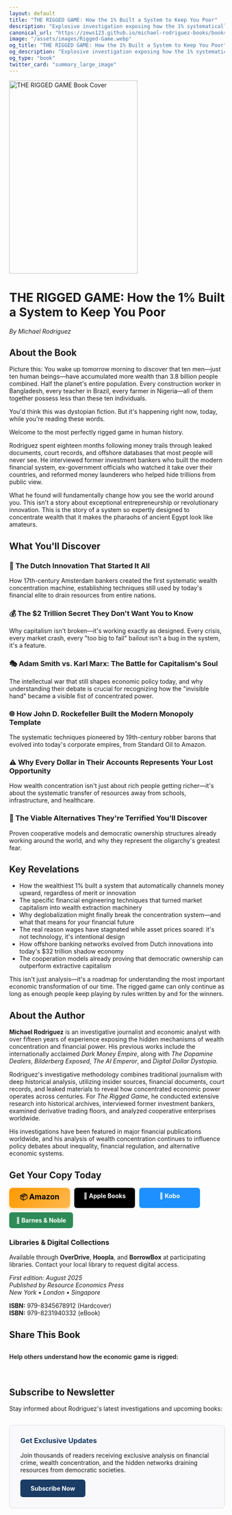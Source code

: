 ```yaml
---
layout: default
title: "THE RIGGED GAME: How the 1% Built a System to Keep You Poor"
description: "Explosive investigation exposing how the 1% systematically rigged the economic game to concentrate wealth and keep you poor."
canonical_url: "https://zews123.github.io/michael-rodriguez-books/books/Rigged_Game"
image: "/assets/images/Rigged-Game.webp"
og_title: "THE RIGGED GAME: How the 1% Built a System to Keep You Poor"
og_description: "Explosive investigation exposing how the 1% systematically rigged the economic game to concentrate wealth and keep you poor."
og_type: "book"
twitter_card: "summary_large_image"
---
```


<!-- Preload критических ресурсов -->
<link rel="preload" href="{{ site.baseurl }}/assets/images/Rigged-Game.webp" as="image" fetchpriority="high">

<!-- Preconnect шрифтов -->
<link rel="preconnect" href="https://fonts.googleapis.com" crossorigin>
<link rel="preconnect" href="https://fonts.gstatic.com" crossorigin>

<!-- Critical CSS inline -->
<style>
.book-btn{background:#1a3c65;color:#fff;padding:10px 16px;border-radius:6px;text-decoration:none;font-weight:700;display:inline-block;text-align:center;min-width:110px;border:0}
.book-btn:hover{text-decoration:none;color:#fff;opacity:0.9}
.book-btn-amazon{background:linear-gradient(135deg, #ff9900 0%, #ffb84d 100%);color:#000;border-radius:8px;font-size:1.1rem;font-weight:700;box-shadow:0 4px 8px rgba(255, 153, 0, 0.3);transition:transform 0.2s ease, box-shadow 0.2s ease}
.book-btn-amazon:hover{background:linear-gradient(135deg, #e67e00 0%, #ff9900 100%);transform:translateY(-3px);box-shadow:0 6px 14px rgba(255, 153, 0, 0.4);color:#000}
.book-btn-apple{background:#000}
.book-btn-kobo{background:#1e90ff}
.book-btn-smash{background:#ff6347}
.book-btn-bn{background:#2e8b57}
.book-buttons{display:flex;flex-wrap:wrap;gap:10px;margin-bottom:15px}
.social-share a{display:inline-block;margin-right:15px;font-size:24px;text-decoration:none}
@media (max-width:768px){.book-buttons{flex-direction:column}.book-btn{width:100%;margin-bottom:5px}}
</style>

<!-- JSON-LD Schema -->
<script type="application/ld+json">
{
  "@context": "https://schema.org",
  "@graph": [
    {
      "@type": "Book",
      "@id": "https://zews123.github.io/michael-rodriguez-books/books/Rigged_Game#book",
      "name": "THE RIGGED GAME: How the 1% Built a System to Keep You Poor",
      "author": {
        "@type": "Person",
        "name": "Michael Rodriguez",
        "url": "https://zews123.github.io/michael-rodriguez-books/about"
      },
      "datePublished": "2025-08-26",
      "description": "Explosive investigation exposing how the 1% systematically rigged the economic game to concentrate wealth and keep you poor",
      "genre": ["Economics", "Politics", "Finance"],
      "isbn": "979-8345678912",
      "publisher": {
        "@type": "Organization",
        "name": "Resource Economics Press"
      },
      "image": "https://zews123.github.io/michael-rodriguez-books/assets/images/Rigged-Game.webp",
      "url": "https://zews123.github.io/michael-rodriguez-books/books/Rigged_Game"
    },
    {
      "@type": "FAQPage",
      "@id": "https://zews123.github.io/michael-rodriguez-books/books/Rigged_Game#faq",
      "mainEntity": [
        {
          "@type": "Question",
          "name": "What is THE RIGGED GAME about?",
          "acceptedAnswer": {
            "@type": "Answer",
            "text": "The book exposes how the wealthiest 1% systematically built an economic system designed to concentrate wealth and keep ordinary people poor. It reveals the hidden mechanisms of wealth concentration from Dutch financial innovations to modern inequality."
          }
        },
        {
          "@type": "Question", 
          "name": "Who should read this book?",
          "acceptedAnswer": {
            "@type": "Answer",
            "text": "Anyone who wants to understand how extreme inequality was created, why the economic system seems rigged against ordinary people, and what can be done to change it. Essential reading for students of economics, politics, and social justice."
          }
        },
        {
          "@type": "Question",
          "name": "What makes this investigation unique?",
          "acceptedAnswer": {
            "@type": "Answer",
            "text": "Rodriguez combines historical analysis with leaked documents, insider interviews, and forensic investigation to trace wealth concentration techniques from medieval times to today. The book reveals viable alternatives and practical solutions."
          }
        },
        {
          "@type": "Question",
          "name": "How does this book relate to current events?",
          "acceptedAnswer": {
            "@type": "Answer",
            "text": "The book explains how current economic crises, market crashes, and bailouts aren't accidents but features of a system designed to transfer wealth upward. It provides context for understanding today's inequality crisis."
          }
        }
      ]
    }
  ]
}
</script>

<!-- Open Graph -->
<meta property="og:title" content="THE RIGGED GAME: How the 1% Built a System to Keep You Poor">
<meta property="og:description" content="Explosive investigation exposing how the 1% systematically rigged the economic game to concentrate wealth and keep you poor.">
<meta property="og:image" content="https://zews123.github.io/michael-rodriguez-books/assets/images/Rigged-Game.webp">
<meta property="og:image:width" content="800">
<meta property="og:image:height" content="1200">
<meta property="og:url" content="https://zews123.github.io/michael-rodriguez-books/books/Rigged_Game">
<meta property="og:type" content="book">
<meta property="book:author" content="Michael Rodriguez">
<meta property="book:isbn" content="979-8345678912">
<meta property="book:release_date" content="2025-08-26">

<!-- Twitter Cards -->
<meta name="twitter:card" content="summary_large_image">
<meta name="twitter:title" content="THE RIGGED GAME: How the 1% Built a System to Keep You Poor">
<meta name="twitter:description" content="Explosive investigation exposing how the 1% systematically rigged the economic game to concentrate wealth and keep you poor.">
<meta name="twitter:image" content="https://zews123.github.io/michael-rodriguez-books/assets/images/Rigged-Game.webp">
<meta name="twitter:site" content="@MRodriguezBooks">

<img src="{{ site.baseurl }}/assets/images/Rigged-Game.webp" alt="THE RIGGED GAME Book Cover" class="book-cover" width="300" height="450" loading="lazy" decoding="async">

# THE RIGGED GAME: How the 1% Built a System to Keep You Poor

*By Michael Rodriguez*

## About the Book

Picture this: You wake up tomorrow morning to discover that ten men—just ten human beings—have accumulated more wealth than 3.8 billion people combined. Half the planet's entire population. Every construction worker in Bangladesh, every teacher in Brazil, every farmer in Nigeria—all of them together possess less than these ten individuals.

You'd think this was dystopian fiction. But it's happening right now, today, while you're reading these words.

Welcome to the most perfectly rigged game in human history.

Rodriguez spent eighteen months following money trails through leaked documents, court records, and offshore databases that most people will never see. He interviewed former investment bankers who built the modern financial system, ex-government officials who watched it take over their countries, and reformed money launderers who helped hide trillions from public view.

What he found will fundamentally change how you see the world around you. This isn't a story about exceptional entrepreneurship or revolutionary innovation. This is the story of a system so expertly designed to concentrate wealth that it makes the pharaohs of ancient Egypt look like amateurs.

## What You'll Discover 

### 🤖 The Dutch Innovation That Started It All
How 17th-century Amsterdam bankers created the first systematic wealth concentration machine, establishing techniques still used by today's financial elite to drain resources from entire nations.

### 💰 The $2 Trillion Secret They Don't Want You to Know
Why capitalism isn't broken—it's working exactly as designed. Every crisis, every market crash, every "too big to fail" bailout isn't a bug in the system, it's a feature.

### 🎭 Adam Smith vs. Karl Marx: The Battle for Capitalism's Soul
The intellectual war that still shapes economic policy today, and why understanding their debate is crucial for recognizing how the "invisible hand" became a visible fist of concentrated power.

### 🌐 How John D. Rockefeller Built the Modern Monopoly Template
The systematic techniques pioneered by 19th-century robber barons that evolved into today's corporate empires, from Standard Oil to Amazon.

### ⚠️ Why Every Dollar in Their Accounts Represents Your Lost Opportunity
How wealth concentration isn't just about rich people getting richer—it's about the systematic transfer of resources away from schools, infrastructure, and healthcare.

### 🔮 The Viable Alternatives They're Terrified You'll Discover
Proven cooperative models and democratic ownership structures already working around the world, and why they represent the oligarchy's greatest fear.

## Key Revelations

- How the wealthiest 1% built a system that automatically channels money upward, regardless of merit or innovation
- The specific financial engineering techniques that turned market capitalism into wealth extraction machinery  
- Why deglobalization might finally break the concentration system—and what that means for your financial future
- The real reason wages have stagnated while asset prices soared: it's not technology, it's intentional design
- How offshore banking networks evolved from Dutch innovations into today's $32 trillion shadow economy
- The cooperation models already proving that democratic ownership can outperform extractive capitalism

This isn't just analysis—it's a roadmap for understanding the most important economic transformation of our time. The rigged game can only continue as long as enough people keep playing by rules written by and for the winners.

## About the Author

**Michael Rodriguez** is an investigative journalist and economic analyst with over fifteen years of experience exposing the hidden mechanisms of wealth concentration and financial power. His previous works include the internationally acclaimed *Dark Money Empire*, along with *The Dopamine Dealers*, *Bilderberg Exposed*, *The AI Emperor*, and *Digital Dollar Dystopia*.

Rodriguez's investigative methodology combines traditional journalism with deep historical analysis, utilizing insider sources, financial documents, court records, and leaked materials to reveal how concentrated economic power operates across centuries. For *The Rigged Game*, he conducted extensive research into historical archives, interviewed former investment bankers, examined derivative trading floors, and analyzed cooperative enterprises worldwide.

His investigations have been featured in major financial publications worldwide, and his analysis of wealth concentration continues to influence policy debates about inequality, financial regulation, and alternative economic systems.

## Get Your Copy Today

<div class="book-buttons">
  <a href="https://www.amazon.com/AI-Emperor-ChatGPT-Revolution-Destroy/dp/B0FN6PNKCZ/" class="book-btn book-btn-amazon" target="_blank" rel="noopener noreferrer"><span style="font-size:16px;">📦</span> Amazon</a>
  <a href="https://books.apple.com/us/book/the-rigged-game-how-the-1-built-a-system-to-keep-you-poor/id6751493642" class="book-btn book-btn-apple" target="_blank" rel="noopener noreferrer">🍎 Apple Books</a>
  <a href="https://www.kobo.com/ww/en/ebook/the-rigged-game-how-the-1-built-a-system-to-keep-you-poor?sId=c36bc768-ba66-437d-a24c-846788c92ff8" class="book-btn book-btn-kobo" target="_blank" rel="noopener noreferrer">📖 Kobo</a>
  <a href="https://www.barnesandnoble.com/w/the-rigged-game-michael-rodriguez/1148109172" class="book-btn book-btn-bn" target="_blank" rel="noopener noreferrer">🏪 Barnes & Noble</a>
</div>

### Libraries & Digital Collections

Available through **OverDrive**, **Hoopla**, and **BorrowBox** at participating libraries. Contact your local library to request digital access.

*First edition: August 2025*  
*Published by Resource Economics Press*  
*New York • London • Singapore*

**ISBN:** 979-8345678912 (Hardcover)  
**ISBN:** 979-8231940332 (eBook)

## Share This Book

<div class="social-share" style="margin:30px 0">
  <p style="margin-bottom:15px;font-weight:600">Help others understand how the economic game is rigged:</p>
  <a href="https://twitter.com/intent/tweet?text=THE%20RIGGED%20GAME%20exposes%20how%20the%201%25%20built%20a%20system%20to%20keep%20you%20poor%20-%20by%20Michael%20Rodriguez&url={{ site.url }}{{ site.baseurl }}{{ page.url }}&via=MRodriguezBooks" target="_blank" rel="noopener noreferrer" style="color:#1DA1F2">
    <i class="fab fa-twitter-square"></i>
  </a>
  <a href="https://www.facebook.com/sharer/sharer.php?u={{ site.url }}{{ site.baseurl }}{{ page.url }}" target="_blank" rel="noopener noreferrer" style="color:#3b5998">
    <i class="fab fa-facebook-square"></i>
  </a>
  <a href="https://www.linkedin.com/shareArticle?mini=true&url={{ site.url }}{{ site.baseurl }}{{ page.url }}&title=THE%20RIGGED%20GAME:%20How%20the%201%25%20Built%20a%20System%20to%20Keep%20You%20Poor%20by%20Michael%20Rodriguez" target="_blank" rel="noopener noreferrer" style="color:#0077b5">
    <i class="fab fa-linkedin"></i>
  </a>
  <a href="https://www.reddit.com/submit?url={{ site.url }}{{ site.baseurl }}{{ page.url }}&title=THE%20RIGGED%20GAME:%20How%20the%201%25%20Built%20a%20System%20to%20Keep%20You%20Poor" target="_blank" rel="noopener noreferrer" style="color:#FF5700">
    <i class="fab fa-reddit-square"></i>
  </a>
  <a href="https://pinterest.com/pin/create/button/?url={{ site.url }}{{ site.baseurl }}{{ page.url }}&media={{ site.url }}{{ site.baseurl }}/assets/images/Rigged-Game.webp&description=THE%20RIGGED%20GAME:%20How%20the%201%25%20Built%20a%20System%20to%20Keep%20You%20Poor%20by%20Michael%20Rodriguez" target="_blank" rel="noopener noreferrer" style="color:#E60023">
    <i class="fab fa-pinterest-square"></i>
  </a>
</div>

## Subscribe to Newsletter

Stay informed about Rodriguez's latest investigations and upcoming books:

<div style="background-color: #f9f9fb; padding: 25px; border-radius: 8px; margin: 30px 0; border: 1px solid #ddd;">
  <h3 style="margin-top: 0; color: #1a3c65;">Get Exclusive Updates</h3>
  <p>Join thousands of readers receiving exclusive analysis on financial crime, wealth concentration, and the hidden networks draining resources from democratic societies.</p>
  <a href="https://michael-rodriguez.kit.com/b2a1614bc4" style="background:#1a3c65;color:#fff;padding:12px 24px;border-radius:6px;text-decoration:none;font-weight:700;display:inline-block">Subscribe Now</a>
</div>
